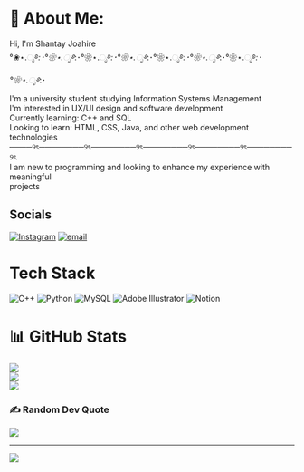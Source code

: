 ## 
# 💫 About Me:
Hi, I'm Shantay Joahire <br>°❀⋆.ೃ࿔*:･°❀⋆.ೃ࿔*:･°❀⋆.ೃ࿔*:･°❀⋆.ೃ࿔*:･°❀⋆.ೃ࿔*:･°❀⋆.ೃ࿔*:･°❀⋆.ೃ࿔*:･°❀⋆.ೃ࿔*:･<br>I'm a university student studying Information Systems Management<br>I'm interested in UX/UI design and software development<br>Currently learning: C++ and SQL<br>Looking to learn: HTML, CSS, Java, and other web development technologies<br>────୨ৎ────────୨ৎ────────୨ৎ────────୨ৎ────────୨ৎ────────୨ৎ<br>I am new to programming and looking to enhance my experience with meaningful<br>projects 


##  Socials
[![Instagram](https://img.shields.io/badge/Instagram-%23E4405F.svg?logo=Instagram&logoColor=white)](https://instagram.com/art_by_riel)  [![email](https://img.shields.io/badge/Email-D14836?logo=gmail&logoColor=white)](mailto:sjoahire@stu.ucc.edu.jm) 

#  Tech Stack
![C++](https://img.shields.io/badge/c++-%2300599C.svg?style=for-the-badge&logo=c%2B%2B&logoColor=white) ![Python](https://img.shields.io/badge/python-3670A0?style=for-the-badge&logo=python&logoColor=ffdd54) ![MySQL](https://img.shields.io/badge/mysql-4479A1.svg?style=for-the-badge&logo=mysql&logoColor=white) ![Adobe Illustrator](https://img.shields.io/badge/adobe%20illustrator-%23FF9A00.svg?style=for-the-badge&logo=adobe%20illustrator&logoColor=white) ![Notion](https://img.shields.io/badge/Notion-%23000000.svg?style=for-the-badge&logo=notion&logoColor=white)
# 📊 GitHub Stats
![](https://github-readme-stats.vercel.app/api?username=Shantay-Joahire&theme=dark&hide_border=false&include_all_commits=false&count_private=false)<br/>
![](https://nirzak-streak-stats.vercel.app/?user=Shantay-Joahire&theme=dark&hide_border=false)<br/>
![](https://github-readme-stats.vercel.app/api/top-langs/?username=Shantay-Joahire&theme=dark&hide_border=false&include_all_commits=false&count_private=false&layout=compact)

### ✍️ Random Dev Quote
![](https://quotes-github-readme.vercel.app/api?type=horizontal&theme=radical)

---
[![](https://visitcount.itsvg.in/api?id=Shantay-Joahire&icon=0&color=0)](https://visitcount.itsvg.in)

<!-- Proudly created with GPRM ( https://gprm.itsvg.in ) -->
